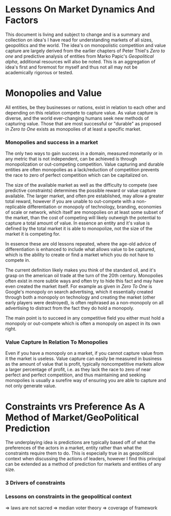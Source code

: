 # Lessons On Market Dynamics And Factors

This document is living and subject to change and is a summary and collection on idea's I have read for understanding 
markets of all sizes, geopolitics and the world. The idea's on monopolistic competition and value capture are largely 
derived from the earlier chapters of Peter Thiel's *Zero to one* and predictive analysis of entities from Marko Papic's 
*Geopolitical alpha*, additional resources will also be noted. This is an aggregation of idea's first and foremost for myself and thus not all may not be academically rigorous or 
tested.

# Monopolies and Value 

All entities, be they businesses or nations, exist in relation to each other and depending on this relation compete to 
capture value. As value capture is diverse, and the world ever-changing humans seek new methods of capturing value.
Those that are most successful or "durable" as proposed in *Zero to One* exists as monopolies of at least a specific market. 

### Monopolies and success in a market

The only two ways to gain success in a domain, measured monetarily or in any metric that is not independent, can be 
achieved is through monopolization or out-competing competition. Value capturing and durable entities are often 
monopolies as a lack/reduction of competition prevents the race to zero of perfect competition which can be capitalized on. 

The size of the available market as well as the difficulty to compete (see predictive constraints) determines 
the possible reward or value capture available. The larger market, and often pre established, may allow a greater total 
reward, however if you are unable to out-compete with a non-replicable differentiation or monopoly of technology, 
branding, economies of scale or network, which itself are monopolies on at least some subset of the market, than the cost 
of competing will likely outweigh the potential to capture a total amount of value. In essence an entity and it's value 
is defined by the total market it is able to monopolize, not the size of the market it is competing for.

In essence these are old lessons repeated, where the age-old advice of differentiation is enhanced to include what allows 
value to be captured, which is the ability to create or find a market which you do not have to compete in. 

The current definition likely makes you think of the standard oil, and it's grasp on the american oil trade at the turn 
of the 20th century. Monopolies often exist in more subtle ways and often try to hide this fact and may have even created 
the market itself. For example as given in *Zero To One* is Google's monopoly on search advertising, which it essentially 
created through both a monopoly on technology and creating the market (other early players were destroyed), is often 
rephrased as a non-monopoly on all advertising to distract from the fact they do hold a monopoly. 

The main point is to succeed in any competitive field you either must hold a monopoly or out-compete which is often a monopoly
on aspect in its own right. 

### Value Capture In Relation To Monopolies

Even if you have a monopoly on a market, if you cannot capture value from it the market is useless. Value capture can easily
be measured in business as the amount of value that is profit, typically noncompetitive markets allow a larger percentage of
profit, i.e. as they lack the race to zero of near perfect and perfect competition, and thus maintaining and seeking monopolies
is usually a surefire way of ensuring you are able to capture and not only generate value. 

# Constraints vrs Preference As A Method of Market/GeoPolitical Prediction 

The underplaying idea is predictions are typically based off of what the preferences of the actors in a market, entity
rather than what the constraints require them to do. This is especially true in as geopolitical context when discussing 
the actions of leaders, however I find this principal can be extended as a method of prediction for markets and entities 
of any size. 

### 3 Drivers of constraints 

### Lessons on constraints in the geopolitical context

=> laws are not sacred 
=> median voter theory 
=> coverage of framework 








